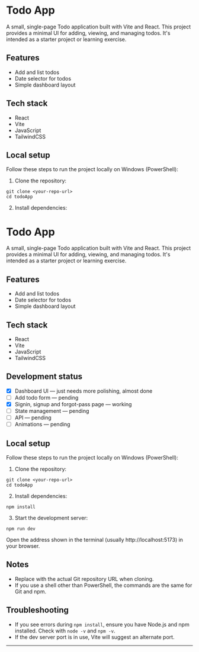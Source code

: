 
# Todo App

A small, single-page Todo application built with Vite and React. This project provides a minimal UI for adding, viewing, and managing todos. It's intended as a starter project or learning exercise.

## Features

- Add and list todos
- Date selector for todos
- Simple dashboard layout

## Tech stack

- React
- Vite
- JavaScript
- TailwindCSS

## Local setup

Follow these steps to run the project locally on Windows (PowerShell):

1. Clone the repository:

```
git clone <your-repo-url>
cd todoApp
```

2. Install dependencies:

# Todo App

A small, single-page Todo application built with Vite and React. This project provides a minimal UI for adding, viewing, and managing todos. It's intended as a starter project or learning exercise.

## Features

- Add and list todos
- Date selector for todos
- Simple dashboard layout

## Tech stack

- React
- Vite
- JavaScript
- TailwindCSS

## Development status

- [x] Dashboard UI — just needs more polishing, almost done
- [ ] Add todo form — pending
- [x] Signin, signup and forgot-pass page — working
- [ ] State management — pending
- [ ] API — pending
- [ ] Animations — pending

## Local setup

Follow these steps to run the project locally on Windows (PowerShell):

1. Clone the repository:

```
git clone <your-repo-url>
cd todoApp
```

2. Install dependencies:

```
npm install
```

3. Start the development server:

```
npm run dev
```

Open the address shown in the terminal (usually http://localhost:5173) in your browser.

## Notes

- Replace <your-repo-url> with the actual Git repository URL when cloning.
- If you use a shell other than PowerShell, the commands are the same for Git and npm.

## Troubleshooting

- If you see errors during `npm install`, ensure you have Node.js and npm installed. Check with `node -v` and `npm -v`.
- If the dev server port is in use, Vite will suggest an alternate port.

---
